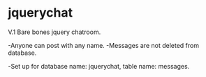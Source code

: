 jquerychat
==========

V.1 Bare bones jquery chatroom.

-Anyone can post with any name.
-Messages are not deleted from database.

-Set up for database name: jquerychat, table name: messages.
